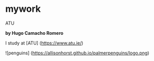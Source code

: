 # mywork

ATU 

**by Hugo Camacho Romero**

I study at [ATU] (https://www.atu.ie/)

![penguins] (https://allisonhorst.github.io/palmerpenguins/logo.png)
